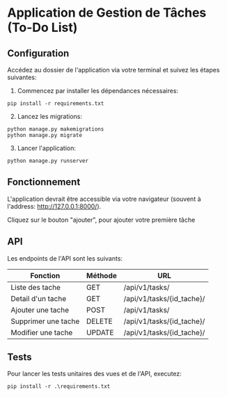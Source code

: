 # Application de Gestion de Tâches (To-Do List)

## Configuration

Accédez au dossier de l'application via votre terminal et suivez les étapes suivantes:
1. Commencez par installer les dépendances nécessaires:
```
pip install -r requirements.txt
```

2. Lancez les migrations:
```
python manage.py makemigrations
python manage.py migrate
```

3. Lancer l'application:
```
python manage.py runserver
```

## Fonctionnement

L'application devrait être accessible via votre navigateur (souvent à l'address: http://127.0.0.1:8000/).

Cliquez sur le bouton "ajouter", pour ajouter votre première tâche

## API
Les endpoints de l'API sont les suivants:

| Fonction              | Méthode       | URL                       |
| -------------         | ------------- | -------------             |
| Liste des tache       | GET           | /api/v1/tasks/            |
| Detail d'un tache     | GET           | /api/v1/tasks/{id_tache}/ |
| Ajouter une tache     | POST          | /api/v1/tasks/            |
| Supprimer une tache   | DELETE        | /api/v1/tasks/{id_tache}/ |
| Modifier une tache    | UPDATE        | /api/v1/tasks/{id_tache}/ |


## Tests
Pour lancer les tests unitaires des vues et de l'API, executez:
```
pip install -r .\requirements.txt
```